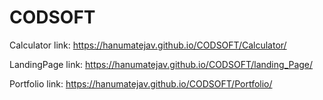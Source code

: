 # CODSOFT

Calculator link: https://hanumatejav.github.io/CODSOFT/Calculator/

LandingPage link: https://hanumatejav.github.io/CODSOFT/landing_Page/

Portfolio link: https://hanumatejav.github.io/CODSOFT/Portfolio/
